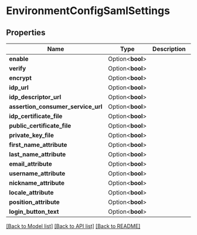 # EnvironmentConfigSamlSettings

## Properties

Name | Type | Description | Notes
------------ | ------------- | ------------- | -------------
**enable** | Option<**bool**> |  | [optional]
**verify** | Option<**bool**> |  | [optional]
**encrypt** | Option<**bool**> |  | [optional]
**idp_url** | Option<**bool**> |  | [optional]
**idp_descriptor_url** | Option<**bool**> |  | [optional]
**assertion_consumer_service_url** | Option<**bool**> |  | [optional]
**idp_certificate_file** | Option<**bool**> |  | [optional]
**public_certificate_file** | Option<**bool**> |  | [optional]
**private_key_file** | Option<**bool**> |  | [optional]
**first_name_attribute** | Option<**bool**> |  | [optional]
**last_name_attribute** | Option<**bool**> |  | [optional]
**email_attribute** | Option<**bool**> |  | [optional]
**username_attribute** | Option<**bool**> |  | [optional]
**nickname_attribute** | Option<**bool**> |  | [optional]
**locale_attribute** | Option<**bool**> |  | [optional]
**position_attribute** | Option<**bool**> |  | [optional]
**login_button_text** | Option<**bool**> |  | [optional]

[[Back to Model list]](../README.md#documentation-for-models) [[Back to API list]](../README.md#documentation-for-api-endpoints) [[Back to README]](../README.md)


